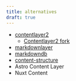 ```yaml
---
title: alternatives
draft: true
---
```


- [contentlayer2](https://github.com/timlrx/contentlayer2)
  - [Contentlayer2 fork](https://github.com/contentlayerdev/contentlayer/issues/429#issuecomment-2030339798)
- [markdownlayer](https://github.com/mburumaxwell/markdownlayer)
- [markdowndb](https://github.com/datopian/markdowndb)
- [content-structure](https://github.com/MicroWebStacks/content-structure)
- Astro Content Layer
- Nuxt Content
